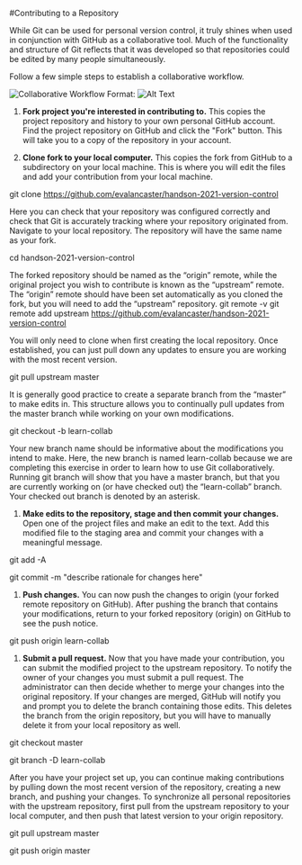#Contributing to a Repository

While Git can be used for personal version control, it truly shines when used in conjunction with GitHub as a collaborative tool. Much of the functionality and structure of Git reflects that it was developed so that repositories could be edited by many people simultaneously.

Follow a few simple steps to establish a collaborative workflow.

![Collaborative Workflow](/images/collab_workflow.png)
Format: ![Alt Text](url)

1. **Fork project you're interested in contributing to.** This copies the project repository and history to your own personal GitHub account. Find the project repository on GitHub and click the "Fork" button. This will take you to a copy of the repository in your account. 

1. **Clone fork to your local computer.** This copies the fork from GitHub to a subdirectory on your local machine. This is where you will edit the files and add your contribution from your local machine. 

git clone https://github.com/evalancaster/handson-2021-version-control

Here you can check that your repository was configured correctly and check that Git is accurately tracking where your repository originated from. Navigate to your local repository. The repository will have the same name as your fork.

cd handson-2021-version-control

The forked repository should be named as the “origin” remote, while the original project you wish to contribute is known as the “upstream” remote. The “origin” remote should have been set automatically as you cloned the fork, but you will need to add the “upstream” repository.
git remote -v 
git remote add upstream https://github.com/evalancaster/handson-2021-version-control

You will only need to clone when first creating the local repository. Once established, you can just pull down any updates to ensure you are working with the most recent version.

git pull upstream master

It is generally good practice to create a separate branch from the “master” to make edits in. This structure allows you to continually pull updates from the master branch while working on your own modifications.

git checkout -b learn-collab

Your new branch name should be informative about the modifications you intend to make. Here, the new branch is named learn-collab because we are completing this exercise in order to learn how to use Git collaboratively. Running git branch will show that you have a master branch, but that you are currently working on (or have checked out) the “learn-collab” branch. Your checked out branch is denoted by an asterisk.


1. **Make edits to the repository, stage and then commit your changes.** Open one of the project files and make an edit to the text. Add this modified file to the staging area and commit your changes with a meaningful message. 

git add -A

git commit -m "describe rationale for changes here"


1. **Push changes.** You can now push the changes to origin (your forked remote repository on GitHub). After pushing the branch that contains your modifications, return to your forked repository (origin) on GitHub to see the push notice.

git push origin learn-collab


1. **Submit a pull request.** Now that you have made your contribution, you can submit the modified project to the upstream repository. To notify the owner of your changes you must submit a pull request. The administrator can then decide whether to merge your changes into the original repository. If your changes are merged, GitHub will notify you and prompt you to delete the branch containing those edits. This deletes the branch from the origin repository, but you will have to manually delete it from your local repository as well.

git checkout master

git branch -D learn-collab


After you have your project set up, you can continue making contributions by pulling down the most recent version of the repository, creating a new branch, and pushing your changes. To synchronize all personal repositories with the upstream repository, first pull from the upstream repository to your local computer, and then push that latest version to your origin repository.

git pull upstream master

git push origin master

